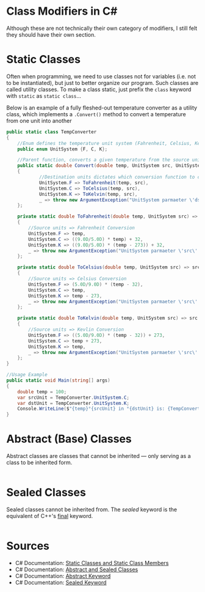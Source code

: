 # Class Modifiers in C#
Although these are not technically their own category of modifiers, I still felt they should have their own section.

# Static Classes
Often when programming, we need to use classes not for variables (i.e. not to be instantiated), but just to better organize our program. Such classes are called utility classes. 
To make a class static, just prefix the `class` keyword with `static` as `static class`...

Below is an example of a fully fleshed-out temperature converter as a utility class, which implements a `.Convert()` method to convert a temperature from one unit into another

```C#
public static class TempConverter
{
    //Enum defines the temperature unit system (Fahrenheit, Celsius, Kelvin)
    public enum UnitSystem {F, C, K};

    //Parent function, converts a given temperature from the source units to the destination units (e.g. 100°C => 212°F) 
    public static double Convert(double temp, UnitSystem src, UnitSystem dst) => dst switch
    {
            //Destination units dictates which conversion function to call
            UnitSystem.F => ToFahrenheit(temp, src),
            UnitSystem.C => ToCelsius(temp, src),
            UnitSystem.K => ToKelvin(temp, src),
            _ => throw new ArgumentException("UnitSystem parmaeter \'dst\' is invalid (not F, C, or K); check for bad casts"),
    };

    private static double ToFahrenheit(double temp, UnitSystem src) => src switch
    {
        //Source units => Fahrenheit Conversion
        UnitSystem.F => temp,
        UnitSystem.C => ((9.0D/5.0D) * temp) + 32,
        UnitSystem.K => ((9.0D/5.0D) * (temp - 273)) + 32,
        _ => throw new ArgumentException("UnitSystem parmaeter \'src\' is invalid (not F, C, or K); check for bad casts"),
    };

    private static double ToCelsius(double temp, UnitSystem src) => src switch
    {
        //Source units => Celsius Conversion
        UnitSystem.F => (5.0D/9.0D) * (temp - 32),
        UnitSystem.C => temp,
        UnitSystem.K => temp - 273,
        _ => throw new ArgumentException("UnitSystem parmaeter \'src\' is invalid (not F, C, or K); check for bad casts"),
    };

    private static double ToKelvin(double temp, UnitSystem src) => src switch
    {
        //Source units => Kevlin Conversion
        UnitSystem.F => ((5.0D/9.0D) * (temp - 32)) + 273,
        UnitSystem.C => temp + 273,
        UnitSystem.K => temp,
        _ => throw new ArgumentException("UnitSystem parmaeter \'src\' is invalid (not F, C, or K); check for bad casts"),
    };
}

//Usage Example
public static void Main(string[] args)
{   
    double temp = 100;
    var srcUnit = TempConverter.UnitSystem.C;
    var dstUnit = TempConverter.UnitSystem.K;
    Console.WriteLine($"{temp}°{srcUnit} in °{dstUnit} is: {TempConverter.Convert(temp, srcUnit, dstUnit):N3}");
}
```

# Abstract (Base) Classes
Abstract classes are classes that cannot be inherited — only serving as a class to be inherited form.

```C#

```

# Sealed Classes
Sealed classes cannot be inherited from. The _sealed_ keyword is the equivalent of C++'s [final](https://en.cppreference.com/w/cpp/language/final) keyword.

```C#

```

# Sources
- C# Documentation: [Static Classes and Static Class Members](https://docs.microsoft.com/en-us/dotnet/csharp/programming-guide/classes-and-structs/static-classes-and-static-class-members)
- C# Documentation: [Abstract and Sealed Classes](https://docs.microsoft.com/en-us/dotnet/csharp/programming-guide/classes-and-structs/abstract-and-sealed-classes-and-class-members)
- C# Documentation: [Abstract Keyword](https://docs.microsoft.com/en-us/dotnet/csharp/language-reference/keywords/abstract)
- C# Documentation: [Sealed Keyword](https://docs.microsoft.com/en-us/dotnet/csharp/language-reference/keywords/sealed)

